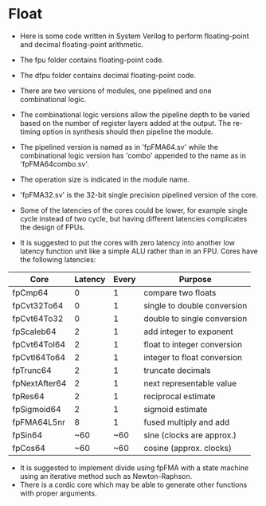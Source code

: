 # Float

* Here is some code written in System Verilog to perform floating-point and decimal floating-point arithmetic.

* The fpu folder contains floating-point code.
* The dfpu folder contains decimal floating-point code.

* There are two versions of modules, one pipelined and one combinational logic.
* The combinational logic versions allow the pipeline depth to be varied based on the number of register layers added at the output. The re-timing option in synthesis should then pipeline the module.

* The pipelined version is named as in 'fpFMA64.sv' while the combinational logic version has 'combo' appended to the name as in 'fpFMA64combo.sv'.

* The operation size is indicated in the module name.
* 'fpFMA32.sv' is the 32-bit single precision pipelined version of the core.

* Some of the latencies of the cores could be lower, for example single cycle instead of two cycle, but having different latencies complicates the design of FPUs.
* It is suggested to put the cores with zero latency into another low latency function unit like a simple ALU rather than in an FPU.
Cores have the following latencies:

|Core         |Latency|Every|Purpose                     |
|-------------|-------|-----|----------------------------|
|fpCmp64      |   0   |  1  |compare two floats          |
|fpCvt32To64  |   0   |  1  |single to double conversion |
|fpCvt64To32  |   0   |  1  |double to single conversion |
|fpScaleb64   |   2   |  1  |add integer to exponent     |
|fpCvt64ToI64 |   2   |  1  |float to integer conversion |
|fpCvtI64To64 |   2   |  1  |integer to float conversion |
|fpTrunc64    |   2   |  1  |truncate decimals           |
|fpNextAfter64|   2   |  1  |next representable value    |
|fpRes64      |   2   |  1  |reciprocal estimate         |
|fpSigmoid64  |   2   |  1  |sigmoid estimate            |
|fpFMA64L5nr  |   8   |  1  |fused multiply and add      |
|fpSin64      |  ~60  | ~60 |sine (clocks are approx.)   |
|fpCos64      |  ~60  | ~60 |cosine (approx. clocks)     |

* It is suggested to implement divide using fpFMA with a state machine using an iterative method such as Newton-Raphson.
* There is a cordic core which may be able to generate other functions with proper arguments.
